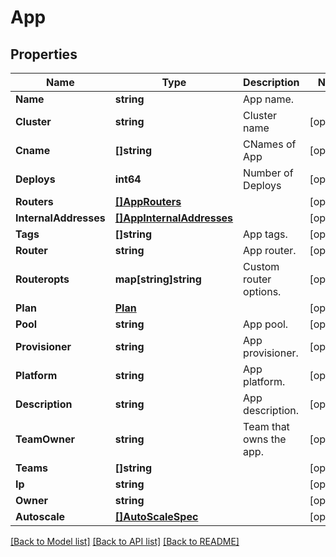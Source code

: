 # App

## Properties
Name | Type | Description | Notes
------------ | ------------- | ------------- | -------------
**Name** | **string** | App name. | 
**Cluster** | **string** | Cluster name | [optional] 
**Cname** | **[]string** | CNames of App | [optional] 
**Deploys** | **int64** | Number of Deploys | [optional] 
**Routers** | [**[]AppRouters**](App_routers.md) |  | [optional] 
**InternalAddresses** | [**[]AppInternalAddresses**](App_internalAddresses.md) |  | [optional] 
**Tags** | **[]string** | App tags. | [optional] 
**Router** | **string** | App router. | [optional] 
**Routeropts** | **map[string]string** | Custom router options. | [optional] 
**Plan** | [**Plan**](Plan.md) |  | [optional] 
**Pool** | **string** | App pool. | [optional] 
**Provisioner** | **string** | App provisioner. | [optional] 
**Platform** | **string** | App platform. | [optional] 
**Description** | **string** | App description. | [optional] 
**TeamOwner** | **string** | Team that owns the app. | [optional] 
**Teams** | **[]string** |  | [optional] 
**Ip** | **string** |  | [optional] 
**Owner** | **string** |  | [optional] 
**Autoscale** | [**[]AutoScaleSpec**](AutoScaleSpec.md) |  | [optional] 

[[Back to Model list]](../README.md#documentation-for-models) [[Back to API list]](../README.md#documentation-for-api-endpoints) [[Back to README]](../README.md)


